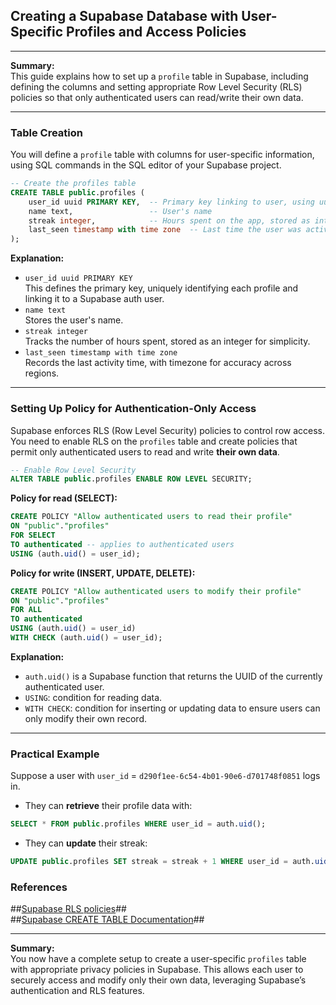 ## Creating a Supabase Database with User-Specific Profiles and Access Policies

---

**Summary:**  
This guide explains how to set up a `profile` table in Supabase, including defining the columns and setting appropriate Row Level Security (RLS) policies so that only authenticated users can read/write their own data.

---

### Table Creation

You will define a `profile` table with columns for user-specific information, using SQL commands in the SQL editor of your Supabase project.

```sql
-- Create the profiles table
CREATE TABLE public.profiles (
    user_id uuid PRIMARY KEY,  -- Primary key linking to user, using uuid (Supabase default for auth users)
    name text,                 -- User's name
    streak integer,            -- Hours spent on the app, stored as integer
    last_seen timestamp with time zone  -- Last time the user was active
);
```

**Explanation:**  
- `user_id uuid PRIMARY KEY`  
  This defines the primary key, uniquely identifying each profile and linking it to a Supabase auth user.  
- `name text`  
  Stores the user's name.  
- `streak integer`  
  Tracks the number of hours spent, stored as an integer for simplicity.  
- `last_seen timestamp with time zone`  
  Records the last activity time, with timezone for accuracy across regions.

---

### Setting Up Policy for Authentication-Only Access

Supabase enforces RLS (Row Level Security) policies to control row access. You need to enable RLS on the `profiles` table and create policies that permit only authenticated users to read and write **their own data**.

```sql
-- Enable Row Level Security
ALTER TABLE public.profiles ENABLE ROW LEVEL SECURITY;
```

**Policy for read (SELECT):**
```sql
CREATE POLICY "Allow authenticated users to read their profile"
ON "public"."profiles"
FOR SELECT
TO authenticated -- applies to authenticated users
USING (auth.uid() = user_id);
```

**Policy for write (INSERT, UPDATE, DELETE):**
```sql
CREATE POLICY "Allow authenticated users to modify their profile"
ON "public"."profiles"
FOR ALL
TO authenticated
USING (auth.uid() = user_id)
WITH CHECK (auth.uid() = user_id);
```

**Explanation:**
- `auth.uid()` is a Supabase function that returns the UUID of the currently authenticated user.
- `USING`: condition for reading data.
- `WITH CHECK`: condition for inserting or updating data to ensure users can only modify their own record.

---

### Practical Example

Suppose a user with `user_id` = `d290f1ee-6c54-4b01-90e6-d701748f0851` logs in.  
- They can **retrieve** their profile data with:
```sql
SELECT * FROM public.profiles WHERE user_id = auth.uid();
```

- They can **update** their streak:
```sql
UPDATE public.profiles SET streak = streak + 1 WHERE user_id = auth.uid();
```

### References  
##[Supabase RLS policies](https://supabase.com/docs/guides/security/row-level-security#creating-row-level-security-policies)##  
##[Supabase CREATE TABLE Documentation](https://supabase.com/docs/reference/postgres/create-table)##  

---

**Summary:**  
You now have a complete setup to create a user-specific `profiles` table with appropriate privacy policies in Supabase. This allows each user to securely access and modify only their own data, leveraging Supabase’s authentication and RLS features.